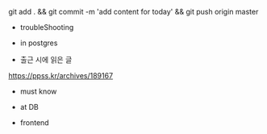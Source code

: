 


git add . && git commit -m 'add content for today' && git push origin master

- troubleShooting


- in postgres


- 출근 시에 읽은 글 

https://ppss.kr/archives/189167


- must know 




- at DB 


- frontend


